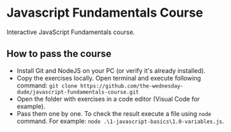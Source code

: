 # Javascript Fundamentals Course
Interactive JavaScript Fundamentals course.

## How to pass the course
* Install Git and NodeJS on your PC (or verify it's already installed). 
* Copy the exercises locally. Open terminal and execute following command:
`git clone https://github.com/the-wednesday-dude/javascript-fundamentals-course.git`
* Open the folder with exercises in a code editor (Visual Code for example).
* Pass them one by one. To check the result execute a file using `node` command. 
For example: `node .\1-javascript-basics\1.0-variables.js`.
